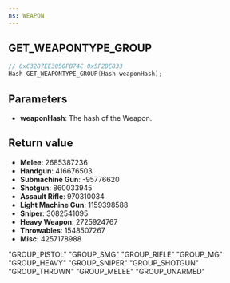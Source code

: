 ```yaml
---
ns: WEAPON
---
```

## GET_WEAPONTYPE_GROUP

```c
// 0xC3287EE3050FB74C 0x5F2DE833
Hash GET_WEAPONTYPE_GROUP(Hash weaponHash);
```


## Parameters
* **weaponHash**: The hash of the Weapon.

## Return value
* **Melee**: 2685387236
* **Handgun**: 416676503
* **Submachine Gun**: -95776620
* **Shotgun**: 860033945
* **Assault Rifle**: 970310034
* **Light Machine Gun**: 1159398588
* **Sniper**: 3082541095
* **Heavy Weapon**: 2725924767
* **Throwables**: 1548507267
* **Misc**: 4257178988

"GROUP_PISTOL"
"GROUP_SMG"
"GROUP_RIFLE"
"GROUP_MG"
"GROUP_HEAVY"
"GROUP_SNIPER"
"GROUP_SHOTGUN"
"GROUP_THROWN"
"GROUP_MELEE"
"GROUP_UNARMED" 
